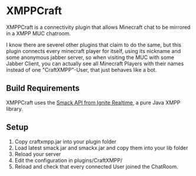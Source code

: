 XMPPCraft
=========

XMPPCraft is a connectivity plugin that allows Minecraft chat to be mirrored
in a XMPP MUC chatroom.

I know there are severel other plugins that claim to do the same, but this plugin connects every minecraft player for itself, using its nickname and some anonymous jabber server, so when visiting the MUC with some Jabber Client, you can actually see all Minecraft Players with their names instead of one "CraftXMPP"-User, that just behaves like a bot.

Build Requirements
------------------

XMPPCraft uses the [Smack API from Ignite Realtime](http://www.igniterealtime.org/projects/smack/index.jsp), a pure Java XMPP library.

Setup
-----

1. Copy craftxmpp.jar into your plugin folder
2. Load latest smack.jar and smackx.jar and copy them into your lib folder
3. Reload your server
4. Edit the configuration in plugins/CraftXMPP/
5. Reload and check that every connected User joined the ChatRoom.

